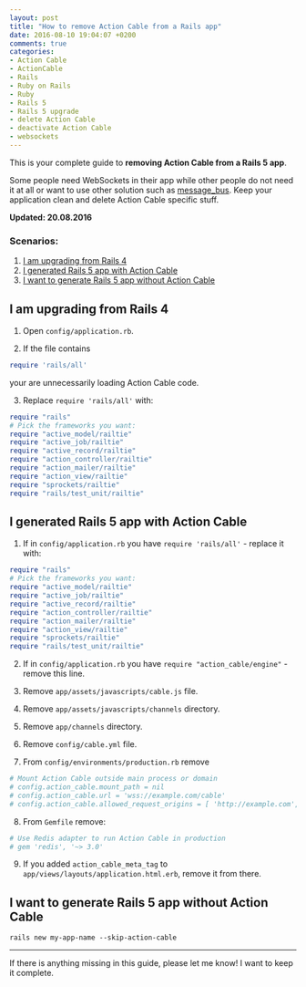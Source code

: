 ```yaml
---
layout: post
title: "How to remove Action Cable from a Rails app"
date: 2016-08-10 19:04:07 +0200
comments: true
categories:
- Action Cable
- ActionCable
- Rails
- Ruby on Rails
- Ruby
- Rails 5
- Rails 5 upgrade
- delete Action Cable
- deactivate Action Cable
- websockets
---
```


This is your complete guide to **removing Action Cable from a Rails 5 app**.

Some people need WebSockets in their app while other people do not need it at all or want to use other solution such as [message_bus](https://github.com/SamSaffron/message_bus). Keep your application clean and delete Action Cable specific stuff.

<!-- more -->

**Updated: 20.08.2016**

### Scenarios:

1. [I am upgrading from Rails 4](#upgrading-from-rails4)
2. [I generated Rails 5 app with Action Cable](#generated-rails5-with-action-cable)
3. [I want to generate Rails 5 app without Action Cable](#skip-action-cable)

<h2 id="upgrading-from-rails4">
  I am upgrading from Rails 4
</h2>

1) Open `config/application.rb`.

2) If the file contains
    
```ruby
require 'rails/all'
```

your are unnecessarily loading Action Cable code.

3) Replace `require 'rails/all'` with:

```ruby
require "rails"
# Pick the frameworks you want:
require "active_model/railtie"
require "active_job/railtie"
require "active_record/railtie"
require "action_controller/railtie"
require "action_mailer/railtie"
require "action_view/railtie"
require "sprockets/railtie"
require "rails/test_unit/railtie"
```

<h2 id="generated-rails5-with-action-cable">
  I generated Rails 5 app with Action Cable
</h2>

1) If in `config/application.rb` you have `require 'rails/all'` - replace it with:

```ruby
require "rails"
# Pick the frameworks you want:
require "active_model/railtie"
require "active_job/railtie"
require "active_record/railtie"
require "action_controller/railtie"
require "action_mailer/railtie"
require "action_view/railtie"
require "sprockets/railtie"
require "rails/test_unit/railtie"
``` 

2) If in `config/application.rb` you have `require "action_cable/engine"` - remove this line.

3) Remove `app/assets/javascripts/cable.js` file.

4) Remove `app/assets/javascripts/channels` directory.

5) Remove `app/channels` directory.

6) Remove `config/cable.yml` file.

7) From `config/environments/production.rb` remove

```ruby
# Mount Action Cable outside main process or domain
# config.action_cable.mount_path = nil
# config.action_cable.url = 'wss://example.com/cable'
# config.action_cable.allowed_request_origins = [ 'http://example.com', /http:\/\/example.*/ ]
```

8) From `Gemfile` remove:

```ruby
# Use Redis adapter to run Action Cable in production
# gem 'redis', '~> 3.0'
```

9) If you added `action_cable_meta_tag` to `app/views/layouts/application.html.erb`, remove it from there.

<h2 id="skip-action-cable">
  I want to generate Rails 5 app without Action Cable
</h2>

`rails new my-app-name --skip-action-cable`


-------------

If there is anything missing in this guide, please let me know! I want to keep it complete.

